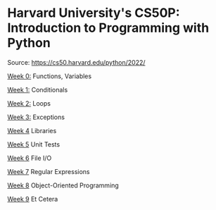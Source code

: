 # Harvard University's CS50P: Introduction to Programming with Python

Source: https://cs50.harvard.edu/python/2022/

[Week 0:](https://github.com/Snoower/cs50p-introduction-to-programming-with-python/tree/main/week-0) Functions, Variables

[Week 1:](https://github.com/Snoower/cs50p-introduction-to-programming-with-python/tree/main/week-1) Conditionals

[Week 2:](https://github.com/Snoower/cs50p-introduction-to-programming-with-python/tree/main/week-2) Loops

[Week 3:](https://github.com/Snoower/cs50p-introduction-to-programming-with-python/tree/main/week-3) Exceptions

[Week 4](https://github.com/Snoower/cs50p-introduction-to-programming-with-python/tree/main/week-4) Libraries

[Week 5](https://github.com/Snoower/cs50p-introduction-to-programming-with-python/tree/main/week-5) Unit Tests

[Week 6](https://github.com/Snoower/cs50p-introduction-to-programming-with-python/tree/main/week-6) File I/O

[Week 7](https://github.com/Snoower/cs50p-introduction-to-programming-with-python/tree/main/week-7) Regular Expressions

[Week 8](https://github.com/Snoower/cs50p-introduction-to-programming-with-python/tree/main/week-8) Object-Oriented Programming

[Week 9](https://github.com/Snoower/cs50p-introduction-to-programming-with-python/tree/main/week-9) Et Cetera
